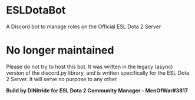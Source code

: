 # ESLDotaBot
A Discord bot to manage roles on the Official ESL Dota 2 Server

# No longer maintained

Please do not try to host this bot. It was written in the legacy (async) version of the discord.py library, and is written specifically for the ESL Dota 2 Server. It will serve no purpose to any other 

**Build by DiNitride for ESL Dota 2 Community Manager - MenOfWar#3817**

